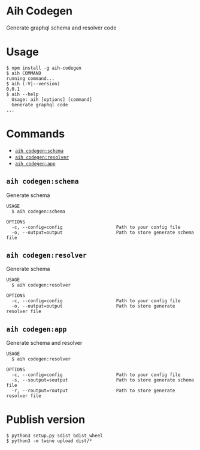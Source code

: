 # Aih Codegen

Generate graphql schema and resolver code

# Usage
```sh-session
$ npm install -g aih-codegen
$ aih COMMAND
running command...
$ aih (-V|--version)
0.0.1
$ aih --help
  Usage: aih [options] [command]
  Generate graphql code
...
```

# Commands
* [`aih codegen:schema`](#aih-codegenschema)
* [`aih codegen:resolver`](#aih-codegenresolver)
* [`aih codegen:app`](#aih-codegenapp)

## `aih codegen:schema`
Generate schema

```
USAGE
  $ aih codegen:schema

OPTIONS
  -c, --config=config                    Path to your config file
  -o, --output=output                    Path to store generate schema file
```

## `aih codegen:resolver`
Generate schema

```
USAGE
  $ aih codegen:resolver

OPTIONS
  -c, --config=config                    Path to your config file
  -o, --output=output                    Path to store generate resolver file
```

## `aih codegen:app`
Generate schema and resolver

```
USAGE
  $ aih codegen:resolver

OPTIONS
  -c, --config=config                    Path to your config file
  -s, --soutput=soutput                  Path to store generate schema file
  -r, --routput=routput                  Path to store generate resolver file
```

# Publish version
```
$ python3 setup.py sdist bdist_wheel
$ python3 -m twine upload dist/*
```